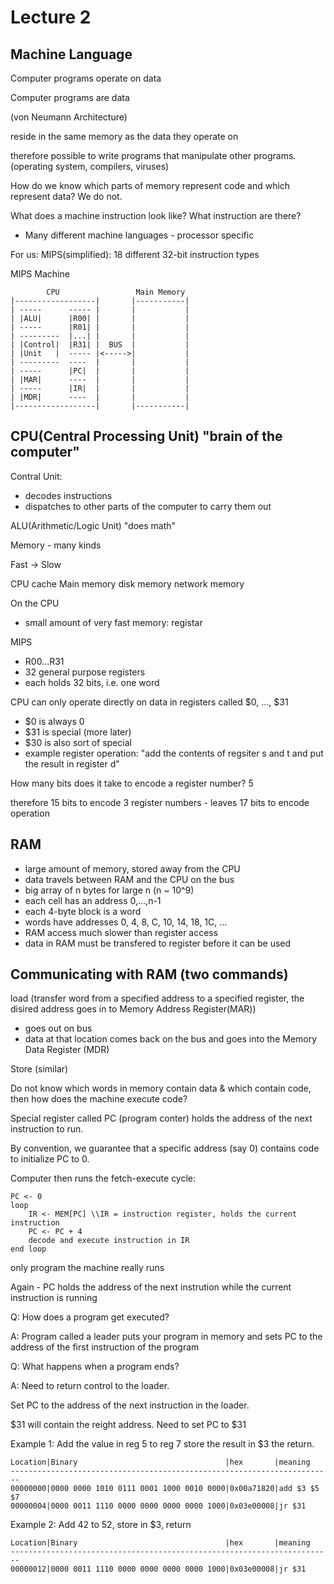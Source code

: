 Lecture 2
===

Machine Language
---
Computer programs operate on data

Computer programs are data

(von Neumann Architecture)

reside in the same memory as the data they operate on

therefore possible to write programs that manipulate other programs. (operating system, compilers, viruses)

How do we know which parts of memory represent code and which represent data? We do not.

What does a machine instruction look like? What instruction are there?

- Many different machine languages - processor specific

For us: MIPS(simplified): 18 different 32-bit instruction types

MIPS Machine
```
        CPU                 Main Memory
|------------------|       |-----------|
| -----      ----- |       |           |
| |ALU|      |R00| |       |           | 
| -----      |R01| |       |           |
| ---------  |...| |       |           |
| |Control|  |R31| |  BUS  |           |
| |Unit   |  ----- |<----->|           |
| ---------  ----  |       |           |
| -----      |PC|  |       |           |
| |MAR|      ----  |       |           |
| -----      |IR|  |       |           |
| |MDR|      ----  |       |           |
|------------------|       |-----------|
```

CPU(Central Processing Unit) "brain of the computer"
---
Contral Unit: 
* decodes instructions
* dispatches to other parts of the computer to carry them out

ALU(Arithmetic/Logic Unit) "does math"

Memory - many kinds

Fast -> Slow

CPU cache Main memory disk memory network memory

On the CPU

- small amount of very fast memory: registar

MIPS

* R00...R31
* 32 general purpose registers
* each holds 32 bits, i.e. one word

CPU can only operate directly on data in registers called $0, ..., $31

* $0 is always 0
* $31 is special (more later)
* $30 is also sort of special 
* example register operation: "add the contents of regsiter s and t and put the result in register d"

How many bits does it take to encode a register number? 5

therefore 15 bits to encode 3 register numbers - leaves 17 bits to encode operation

RAM 
---
* large amount of memory, stored away from the CPU
* data travels between RAM and the CPU on the bus
* big array of n bytes for large n (n ~ 10^9)
* each cell has an address 0,...,n-1
* each 4-byte block is a word
* words have addresses 0, 4, 8, C, 10, 14, 18, 1C, ...
* RAM access much slower than register access
* data in RAM must be transfered to register before it can be used

Communicating with RAM (two commands)
---
load (transfer word from a specified address to a specified register, the disired address goes in to Memory Address Register(MAR))
* goes out on bus
* data at that location comes back on the bus and goes into the Memory Data Register (MDR)

Store (similar)

Do not know which words in memory contain data & which contain code, then how does the machine execute code?

Special register called PC (program conter) holds the address of the next instruction to run.

By convention, we guarantee that a specific address (say 0) contains code to initialize PC to 0.

Computer then runs the fetch-execute cycle:
```
PC <- 0
loop
	IR <- MEM[PC] \\IR = instruction register, holds the current instruction
	PC <- PC + 4
	decode and execute instruction in IR
end loop
```
only program the machine really runs

Again - PC holds the address of the next instrution while the current instruction is running

Q: How does a program get executed?

A: Program called a leader puts your program in memory and sets PC to the address of the first instruction of the program

Q: What happens when a program ends?

A: Need to return control to the loader. 

Set PC to the address of the next instruction in the loader.

$31 will contain the reight address. Need to set PC to $31

Example 1: Add the value in reg 5 to reg 7 store the result in $3 the return.
```
Location|Binary                                 |hex       |meaning
------------------------------------------------------------------------
00000000|0000 0000 1010 0111 0001 1000 0010 0000|0x00a71820|add $3 $5 $7
00000004|0000 0011 1110 0000 0000 0000 0000 1000|0x03e00008|jr $31
```
Example 2: Add 42 to 52, store in $3, return
```
Location|Binary                                 |hex       |meaning
------------------------------------------------------------------------
00000012|0000 0011 1110 0000 0000 0000 0000 1000|0x03e00008|jr $31
```
